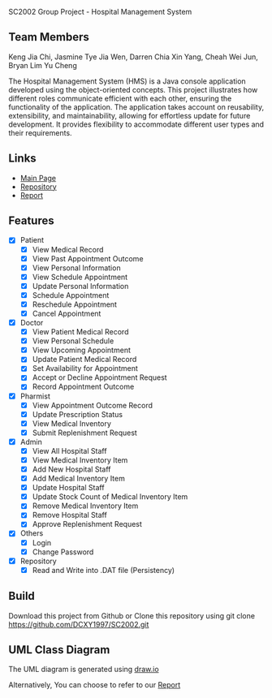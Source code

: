SC2002 Group Project - Hospital Management System

## Team Members
Keng Jia Chi,
Jasmine Tye Jia Wen,
Darren Chia Xin Yang,
Cheah Wei Jun,
Bryan Lim Yu Cheng

The Hospital Management System (HMS) is a Java console application developed using the object-oriented concepts. This project illustrates how different roles communicate efficient with each other, ensuring the functionality of the application.
The application takes account on reusability, extensibility, and maintainability, allowing for effortless update for future development. It provides flexibility to accommodate different user types and their requirements.

## Links
- [Main Page](https://github.com/DCXY1997/SC2002/tree/Main/src/Main)
- [Repository](https://github.com/DCXY1997/SC2002/tree/Main/src/Repository)
- [Report](https://github.com/DCXY1997/SC2002/tree/Main/Doc)

## Features
- [x] Patient
  - [x] View Medical Record
  - [x] View Past Appointment Outcome
  - [x] View Personal Information
  - [x] View Schedule Appointment
  - [x] Update Personal Information
  - [x] Schedule Appointment
  - [x] Reschedule Appointment
  - [x] Cancel Appointment
- [x] Doctor
  - [x] View Patient Medical Record
  - [x] View Personal Schedule
  - [x] View Upcoming Appointment
  - [x] Update Patient Medical Record
  - [x] Set Availability for Appointment
  - [x] Accept or Decline Appointment Request
  - [x] Record Appointment Outcome
- [x] Pharmist
  - [x] View Appointment Outcome Record
  - [x] Update Prescription Status
  - [x] View Medical Inventory
  - [x] Submit Replenishment Request
- [x] Admin
  - [x] View All Hospital Staff
  - [x] View Medical Inventory Item
  - [x] Add New Hospital Staff
  - [x] Add Medical Inventory Item
  - [x] Update Hospital Staff
  - [x] Update Stock Count of Medical Inventory Item
  - [x] Remove Medical Inventory Item
  - [x] Remove Hospital Staff
  - [x] Approve Replenishment Request
- [x] Others
  - [x] Login
  - [x] Change Password
- [x] Repository
  - [x] Read and Write into .DAT file (Persistency)

## Build
Download this project from Github or Clone this repository using git clone https://github.com/DCXY1997/SC2002.git

## UML Class Diagram
The UML diagram is generated using [draw.io](https://app.diagrams.net/#G1ZO_XOMw6CpmUeYPNvQO8yeEtHpswneE5)

Alternatively, You can choose to refer to our [Report](https://github.com/DCXY1997/SC2002/tree/Main/Doc)
